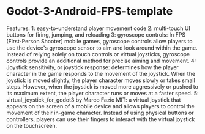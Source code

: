 # Godot-3-Android-FPS-template
Features:
1: easy-to-understand player movement code
2: multi-touch UI buttons for firing, jumping, and reloading 
3: gyroscope controls:
In FPS (First-Person Shooter) mobile games, gyroscope controls allow players to use the device's gyroscope sensor to aim and look around within the game. Instead of relying solely on touch controls or virtual joysticks, gyroscope controls provide an additional method for precise aiming and movement.
4: Joystick sensitivity, or joystick response:
determines how the player character in the game responds to the movement of the joystick. When the joystick is moved slightly, the player character moves slowly or takes small steps. However, when the joystick is moved more aggressively or pushed to its maximum extent, the player character runs or moves at a faster speed.
5: virtual_joystick_for_godot3 by Marco Fazio MIT: 
a virtual joystick that appears on the screen of a mobile device and allows players to control the movement of their in-game character. Instead of using physical buttons or controllers, players can use their fingers to interact with the virtual joystick on the touchscreen.
 
